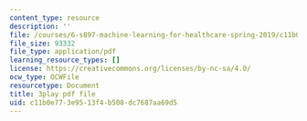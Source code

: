 ```yaml
---
content_type: resource
description: ''
file: /courses/6-s897-machine-learning-for-healthcare-spring-2019/c11b0e773e9513f4b508dc7687aa69d5_zYgkr0KfWM0.pdf
file_size: 93332
file_type: application/pdf
learning_resource_types: []
license: https://creativecommons.org/licenses/by-nc-sa/4.0/
ocw_type: OCWFile
resourcetype: Document
title: 3play pdf file
uid: c11b0e77-3e95-13f4-b508-dc7687aa69d5
---
```

